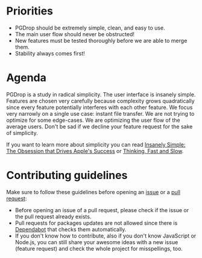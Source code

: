 # Priorities
- PGDrop should be extremely simple, clean, and easy to use.
- The main user flow should never be obstructed!
- New features must be tested thoroughly before we are able to merge them.
- Stability always comes first!

# Agenda
PGDrop is a study in radical simplicity. The user interface is insanely simple. Features are chosen very carefully because complexity grows quadratically since every feature potentially interferes with each other feature. We focus very narrowly on a single use case: instant file transfer.
We are not trying to optimize for some edge-cases. We are optimizing the user flow of the average users. Don't be sad if we decline your feature request for the sake of simplicity.

If you want to learn more about simplicity you can read [Insanely Simple: The Obsession that Drives Apple's Success](https://www.amazon.com/Insanely-Simple-Ken-Segall-audiobook/dp/B007Z9686O) or [Thinking, Fast and Slow](https://www.amazon.com/Thinking-Fast-Slow-Daniel-Kahneman/dp/0374533555).

# Contributing guidelines
Make sure to follow these guidelines before opening an [issue](https://github.com/schlagmichdoch/PGDrop/issues/new/choose) or a [pull request](https://github.com/schlagmichdoch/PGDrop/pulls):

- Before opening an issue of a pull request, please check if the issue or the pull request already exists.
- Pull requests for packages updates are not allowed since there is [Dependabot](https://github.com/schlagmichdoch/PGDrop/blob/master/.github/dependabot.yml) that checks them automatically.
- If you don't know how to contribute, also if you don't know JavaScript or Node.js, you can still share your awesome ideas with a new issue (feature request) and check the whole project for misspellings, too.
